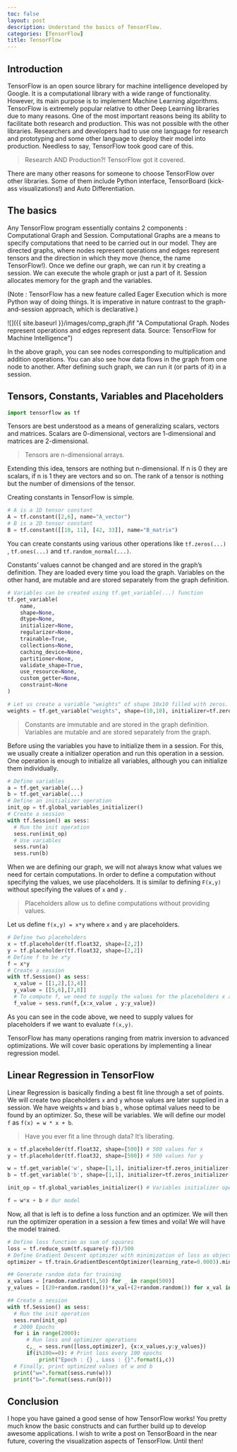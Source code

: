 ```yaml
---
toc: false
layout: post
description: Understand the basics of TensorFlow.
categories: [TensorFlow]
title: TensorFlow
---
```

## Introduction

TensorFlow is an open source library for machine intelligence developed by Google. It is a computational library with a wide range of functionality. However, its main purpose is to implement Machine Learning algorithms.
TensorFlow is extremely popular relative to other Deep Learning libraries due to many reasons. One of the most important reasons being its ability to facilitate both research and production. This was not possible with the other libraries. Researchers and developers had to use one language for research and prototyping and some other language to deploy their model into production. Needless to say, TensorFlow took good care of this.

> Research AND Production?! TensorFlow got it covered.

There are many other reasons for someone to choose TensorFlow over other libraries. Some of them include Python interface, TensorBoard (kick-ass visualizations!) and Auto Differentiation.

## The basics

Any TensorFlow program essentially contains 2 components : Computational Graph and Session.
Computational Graphs are a means to specify computations that need to be carried out in our model. They are directed graphs, where nodes represent operations and edges represent tensors and the direction in which they move (hence, the name TensorFlow!).
Once we define our graph, we can run it by creating a session. We can execute the whole graph or just a part of it. Session allocates memory for the graph and the variables.

(Note : TensorFlow has a new feature called Eager Execution which is more Python way of doing things. It is imperative in nature contrast to the graph-and-session approach, which is declarative.)

![]({{ site.baseurl }}/images/comp_graph.jfif "A Computational Graph. Nodes represent operations and edges represent data. Source: TensorFlow for Machine Intelligence")

In the above graph, you can see nodes corresponding to multiplication and addition operations. You can also see how data flows in the graph from one node to another. After defining such graph, we can run it (or parts of it) in a session.

## Tensors, Constants, Variables and Placeholders

```python
import tensorflow as tf
```

Tensors are best understood as a means of generalizing scalars, vectors and matrices. Scalars are 0-dimensional, vectors are 1-dimensional and matrices are 2-dimensional.

> Tensors are n-dimensional arrays.

Extending this idea, tensors are nothing but n-dimensional. If n is 0 they are scalars, if n is 1 they are vectors and so on. The rank of a tensor is nothing but the number of dimensions of the tensor.

Creating constants in TensorFlow is simple.

```python
# A is a 1D tensor constant
A = tf.constant([2,6], name="A_vector")
# B is a 2D tensor constant
B = tf.constant([[10, 11], [42, 33]], name="B_matrix")
```

You can create constants using various other operations like `tf.zeros(...)` , `tf.ones(...)` and `tf.random_normal(...)`.

Constants’ values cannot be changed and are stored in the graph’s definition. They are loaded every time you load the graph. Variables on the other hand, are mutable and are stored separately from the graph definition.

```python
# Variables can be created using tf.get_variable(...) function
tf.get_variable(
    name,
    shape=None,
    dtype=None,
    initializer=None,
    regularizer=None,
    trainable=True,
    collections=None,
    caching_device=None,
    partitioner=None,
    validate_shape=True,
    use_resource=None,
    custom_getter=None,
    constraint=None
)

# Let us create a variable "weights" of shape 10x10 filled with zeros.
weights = tf.get_variable("weights", shape=(10,10), initializer=tf.zeros_initializer())
```

> Constants are immutable and are stored in the graph definition. Variables are mutable and are stored separately from the graph.

Before using the variables you have to initialize them in a session. For this, we usually create a initializer operation and run this operation in a session. One operation is enough to initialize all variables, although you can initialize them individually.

```python
# Define variables
a = tf.get_variable(...)
b = tf.get_variable(...)
# Define an initializer operation
init_op = tf.global_variables_initializer()
# Create a session
with tf.Session() as sess:
  # Run the init operation
  sess.run(init_op)
  # Use variables
  sess.run(a)
  sess.run(b)
```

When we are defining our graph, we will not always know what values we need for certain computations. In order to define a computation without specifying the values, we use placeholders. It is similar to defining `F(x,y)` without specifying the values of `x` and `y` .

> Placeholders allow us to define computations without providing values.

Let us define `f(x,y) = x*y` where `x` and `y` are placeholders.

```python
# Define two placeholders
x = tf.placeholder(tf.float32, shape=[2,2])
y = tf.placeholder(tf.float32, shape=[2,2])
# Define f to be x*y
f = x*y
# Create a session
with tf.Session() as sess:
  x_value = [[1,2],[3,4]]
  y_value = [[5,6],[7,8]]
  # To compute f, we need to supply the values for the placeholders x and y
  f_value = sess.run(f,{x:x_value , y:y_value})
```

As you can see in the code above, we need to supply values for placeholders if we want to evaluate `f(x,y)`.

TensorFlow has many operations ranging from matrix inversion to advanced optimizations. We will cover basic operations by implementing a linear regression model.

## Linear Regression in TensorFlow

Linear Regression is basically finding a best fit line through a set of points. We will create two placeholders `x` and `y` whose values are later supplied in a session. We have weights `w` and bias `b` , whose optimal values need to be found by an optimizer. So, these will be variables. We will define our model `f` as `f(x) = w * x + b`.

> Have you ever fit a line through data? It’s liberating.

```python
x = tf.placeholder(tf.float32, shape=[500]) # 500 values for x
y = tf.placeholder(tf.float32, shape=[500]) # 500 values for y

w = tf.get_variable('w', shape=[1,1], initializer=tf.zeros_initializer()) # Variable w initialized with 0's
b = tf.get_variable('b', shape=[1,1], initializer=tf.zeros_initializer()) # Variable b initialized with 0's

init_op = tf.global_variables_initializer() # Variables initializer operation

f = w*x + b # Our model
```

Now, all that is left is to define a loss function and an optimizer. We will then run the optimizer operation in a session a few times and voila! We will have the model trained.

```python
# Define loss function as sum of squares
loss = tf.reduce_sum(tf.square(y-f))/500
# Define Gradient Descent optimizer with minimization of loss as objective
optimizer = tf.train.GradientDescentOptimizer(learning_rate=0.0003).minimize(loss)

## Generate random data for training
x_values = [random.randint(1,50) for _ in range(500)]
y_values = [(20+random.random())*x_val+(2+random.random()) for x_val in x_values]

## Create a session
with tf.Session() as sess:
  # Run the init operation
  sess.run(init_op)
  # 2000 Epochs
  for i in range(2000):
      # Run loss and optimizer operations
      c,_ = sess.run([loss,optimizer], {x:x_values,y:y_values})
      if(i%100==0): # Print loss every 100 epochs
          print("Epoch : {} , Loss : {}".format(i,c))
  # Finally, print optimized values of w and b
  print("w=".format(sess.run(w)))
  print("b=".format(sess.run(b)))
```
## Conclusion
I hope you have gained a good sense of how TensorFlow works! You pretty much know the basic constructs and can further build up to develop awesome applications. I wish to write a post on TensorBoard in the near future, covering the visualization aspects of TensorFlow. Until then!
